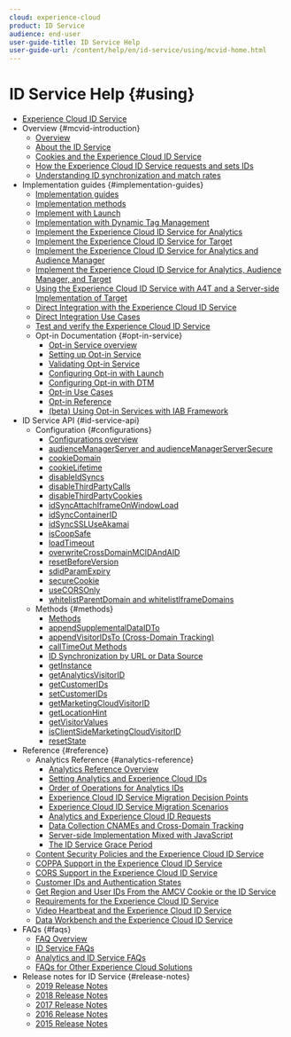 ```yaml
---
cloud: experience-cloud
product: ID Service
audience: end-user
user-guide-title: ID Service Help
user-guide-url: /content/help/en/id-service/using/mcvid-home.html
---
```


# ID Service Help {#using}

+ [Experience Cloud ID Service](mcvid-home.md)
+ Overview {#mcvid-introduction}
   + [Overview](mcvid-introduction/mcvid-overview.md)
   + [About the ID Service](mcvid-introduction/mcvid-about-id-service.md)
   + [Cookies and the Experience Cloud ID Service](mcvid-introduction/mcvid-cookies.md)
   + [How the Experience Cloud ID Service requests and sets IDs](mcvid-introduction/mcvid-id-request.md)
   + [Understanding ID synchronization and match rates](mcvid-introduction/mcvid-match-rates.md)
+ Implementation guides {#implementation-guides}
   + [Implementation guides](mcvid-implementation-guides/mcvid-implementation-guides.md)
   + [Implementation methods](mcvid-implementation-guides/mcvid-implementation-methods.md)
   + [Implement with Launch](mcvid-implementation-guides/ecid-implement-with-launch.md)
   + [Implementation with Dynamic Tag Management](mcvid-implementation-guides/mcvid-standard.md)
   + [Implement the Experience Cloud ID Service for Analytics](mcvid-implementation-guides/mcvid-setup-analytics.md)
   + [Implement the Experience Cloud ID Service for Target](mcvid-implementation-guides/mcvid-setup-target.md)
   + [Implement the Experience Cloud ID Service for Analytics and Audience Manager](mcvid-implementation-guides/mcvid-setup-aam-analytics.md)
   + [Implement the Experience Cloud ID Service for Analytics, Audience Manager, and Target](mcvid-implementation-guides/mcvid-setup-aam-analytics-target.md)
   + [Using the Experience Cloud ID Service with A4T and a Server-side Implementation of Target](mcvid-implementation-guides/ecid-a4t-target.md)
   + [Direct Integration with the Experience Cloud ID Service](mcvid-implementation-guides/mcvid-direct-integration.md)
   + [Direct Integration Use Cases](mcvid-implementation-guides/mcvid-direct-integration-examples.md)
   + [Test and verify the Experience Cloud ID Service](mcvid-implementation-guides/mcvid-test-verify.md)
   + Opt-in Documentation {#opt-in-service}
      + [Opt-in Service overview](mcvid-implementation-guides/opt-in-service/mcvid-optin-overview.md)
      + [Setting up Opt-in Service](mcvid-implementation-guides/opt-in-service/getting-started.md)
      + [Validating Opt-in Service](mcvid-implementation-guides/opt-in-service/testing-optin-and-iab-plugin.md)
      + [Configuring Opt-in with Launch](mcvid-implementation-guides/opt-in-service/launch.md)
      + [Configuring Opt-in with DTM](mcvid-implementation-guides/opt-in-service/optin-dtm.md)
      + [Opt-in Use Cases](mcvid-implementation-guides/opt-in-service/use-cases.md)
      + [Opt-in Reference](mcvid-implementation-guides/opt-in-service/api.md)
      + [(beta) Using Opt-in Services with IAB Framework](mcvid-implementation-guides/opt-in-service/iab.md)
+ ID Service API {#id-service-api}
   + Configuration {#configurations}
      + [Configurations overview](mcvid-library/mcvid-function-vars/mcvid-function-vars.md)
      + [audienceManagerServer and audienceManagerServerSecure](mcvid-library/mcvid-function-vars/mcvid-subdomain-config.md)
      + [cookieDomain](mcvid-library/mcvid-function-vars/mcvid-cookiedomain.md)
      + [cookieLifetime](mcvid-library/mcvid-function-vars/mcvid-cookielifetime.md)
      + [disableIdSyncs](mcvid-library/mcvid-function-vars/mcvid-disableidsync.md)
      + [disableThirdPartyCalls](mcvid-library/mcvid-function-vars/mcvid-disablethirdpartycalls.md)
      + [disableThirdPartyCookies](mcvid-library/mcvid-function-vars/mcvid-disable-cookies.md)
      + [idSyncAttachIframeOnWindowLoad](mcvid-library/mcvid-function-vars/mcvid-idsyncattachiframeonwindowload.md)
      + [idSyncContainerID](mcvid-library/mcvid-function-vars/mcvid-idsyncontainerid.md)
      + [idSyncSSLUseAkamai](mcvid-library/mcvid-function-vars/mcvid-idsyncssluseakamai.md)
      + [isCoopSafe](mcvid-library/mcvid-function-vars/mcvid-coopsafe.md)
      + [loadTimeout](mcvid-library/mcvid-function-vars/mcvid-loadtimeout.md)
      + [overwriteCrossDomainMCIDAndAID](mcvid-library/mcvid-function-vars/mcvid-overwrite-visitor-id.md)
      + [resetBeforeVersion](mcvid-library/mcvid-function-vars/mcvid-resetbeforeversion.md)
      + [sdidParamExpiry](mcvid-library/mcvid-function-vars/mcvid-sdidparamexpiry.md)
      + [secureCookie](mcvid-library/mcvid-function-vars/mcvid-securecookie.md)
      + [useCORSOnly](mcvid-library/mcvid-function-vars/mcvid-use-cors-only.md)
      + [whitelistParentDomain and whitelistIframeDomains](mcvid-library/mcvid-function-vars/mcvid-whitelistdomain.md)
   + Methods {#methods}
      + [Methods](mcvid-library/mcvid-get-set/mcvid-get-set.md)
      + [appendSupplementalDataIDTo](mcvid-library/mcvid-get-set/mcvid-appendsupplementaldataidto.md)
      + [appendVisitorIDsTo (Cross-Domain Tracking)](mcvid-library/mcvid-get-set/mcvid-appendvisitorid.md)
      + [callTimeOut Methods](mcvid-library/mcvid-get-set/mcvid-timeout-functions.md)
      + [ID Synchronization by URL or Data Source](mcvid-library/mcvid-get-set/mcvid-idsync.md)
      + [getInstance](mcvid-library/mcvid-get-set/mcvid-getinstance.md)
      + [getAnalyticsVisitorID](mcvid-library/mcvid-get-set/mcvid-getanalyticsvisitorid.md)
      + [getCustomerIDs](mcvid-library/mcvid-get-set/mcvid-getcustomerids.md)
      + [setCustomerIDs](mcvid-library/mcvid-get-set/mcvid-setcustomerids.md)
      + [getMarketingCloudVisitorID](mcvid-library/mcvid-get-set/mcvid-getmcvid.md)
      + [getLocationHint](mcvid-library/mcvid-get-set/mcvid-getlocationhint.md)
      + [getVisitorValues](mcvid-library/mcvid-get-set/mcvid-getvisitorvalues.md)
      + [isClientSideMarketingCloudVisitorID](mcvid-library/mcvid-get-set/mcvid-client-side-id.md)
      + [resetState](mcvid-library/mcvid-get-set/mcvid-resetstate.md)
+ Reference {#reference}
   + Analytics Reference {#analytics-reference}
      + [Analytics Reference Overview](mcvid-reference/mcvid-analytics-reference/mcvid-analytics-reference.md)
      + [Setting Analytics and Experience Cloud IDs](mcvid-reference/mcvid-analytics-reference/mcvid-analytics-ids.md)
      + [Order of Operations for Analytics IDs](mcvid-reference/mcvid-analytics-reference/mcvid-analytics-order-of-operations.md)
      + [Experience Cloud ID Service Migration Decision Points](mcvid-reference/mcvid-analytics-reference/mcvid-migration-decisions.md)
      + [Experience Cloud ID Service Migration Scenarios](mcvid-reference/mcvid-analytics-reference/mcvid-migration-scenarios.md)
      + [Analytics and Experience Cloud ID Requests](mcvid-reference/mcvid-analytics-reference/mcvid-legacy-analytics.md)
      + [Data Collection CNAMEs and Cross-Domain Tracking](mcvid-reference/mcvid-analytics-reference/mcvid-cname.md)
      + [Server-side Implementation Mixed with JavaScript](mcvid-reference/mcvid-analytics-reference/mcvid-server-side.md)
      + [The ID Service Grace Period](mcvid-reference/mcvid-analytics-reference/mcvid-grace-period.md)
   + [Content Security Policies and the Experience Cloud ID Service](mcvid-reference/mcvid-csp.md)
   + [COPPA Support in the Experience Cloud ID Service](mcvid-reference/mcvid-coppa.md)
   + [CORS Support in the Experience Cloud ID Service](mcvid-reference/mcvid-cors.md)
   + [Customer IDs and Authentication States](mcvid-reference/mcvid-authenticated-state.md)
   + [Get Region and User IDs From the AMCV Cookie or the ID Service](mcvid-reference/mcvid-regions.md)
   + [Requirements for the Experience Cloud ID Service](mcvid-reference/mcvid-requirements.md)
   + [Video Heartbeat and the Experience Cloud ID Service](mcvid-reference/mcvid-heartbeat.md)
   + [Data Workbench and the Experience Cloud ID Service](mcvid-reference/mcvid-dwb.md)
+ FAQs {#faqs}
   + [FAQ Overview](mcvid-faq-intro/mcvid-faq-intro.md)
   + [ID Service FAQs](mcvid-faq-intro/mcvid-faq.md)
   + [Analytics and ID Service FAQs](mcvid-faq-intro/mcvid-analytics-faq.md)
   + [FAQs for Other Experience Cloud Solutions](mcvid-faq-intro/mcvid-other-faq.md)
+ Release notes for ID Service {#release-notes}
   + [2019 Release Notes](mcvid-release-notes/mcvid-release-notes.md)
   + [2018 Release Notes](mcvid-release-notes/mcvid-notes-2018.md)
   + [2017 Release Notes](mcvid-release-notes/mcvid-notes-2017.md)
   + [2016 Release Notes](mcvid-release-notes/mcvid-notes-2016.md)
   + [2015 Release Notes](mcvid-release-notes/mcvid-notes-2015.md)
